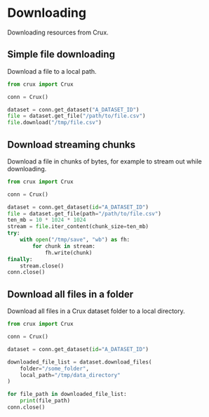 # Downloading

Downloading resources from Crux.

## Simple file downloading

Download a file to a local path.

```python
from crux import Crux

conn = Crux()

dataset = conn.get_dataset("A_DATASET_ID")
file = dataset.get_file("/path/to/file.csv")
file.download("/tmp/file.csv")
```

## Download streaming chunks

Download a file in chunks of bytes, for example to stream out while downloading.

```python
from crux import Crux

conn = Crux()

dataset = conn.get_dataset(id="A_DATASET_ID")
file = dataset.get_file(path="/path/to/file.csv")
ten_mb = 10 * 1024 * 1024
stream = file.iter_content(chunk_size=ten_mb)
try:
    with open("/tmp/save", "wb") as fh:
        for chunk in stream:
            fh.write(chunk)
finally:
    stream.close()
conn.close()
```

## Download all files in a folder

Download all files in a Crux dataset folder to a local directory.

```python
from crux import Crux

conn = Crux()

dataset = conn.get_dataset(id="A_DATASET_ID")

downloaded_file_list = dataset.download_files(
    folder="/some_folder",
    local_path="/tmp/data_directory"
)

for file_path in downloaded_file_list:
    print(file_path)
conn.close()
```
